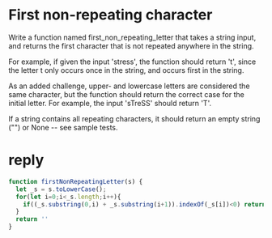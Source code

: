 # First non-repeating character

Write a function named first_non_repeating_letter that takes a string input, and returns the first character that is not repeated anywhere in the string.

For example, if given the input 'stress', the function should return 't', since the letter t only occurs once in the string, and occurs first in the string.

As an added challenge, upper- and lowercase letters are considered the same character, but the function should return the correct case for the initial letter. For example, the input 'sTreSS' should return 'T'.

If a string contains all repeating characters, it should return an empty string ("") or None -- see sample tests.

# reply
```js
function firstNonRepeatingLetter(s) {
  let _s = s.toLowerCase();
  for(let i=0;i<_s.length;i++){
    if((_s.substring(0,i) + _s.substring(i+1)).indexOf(_s[i])<0) return s[i]
  }
  return ''
}
```
